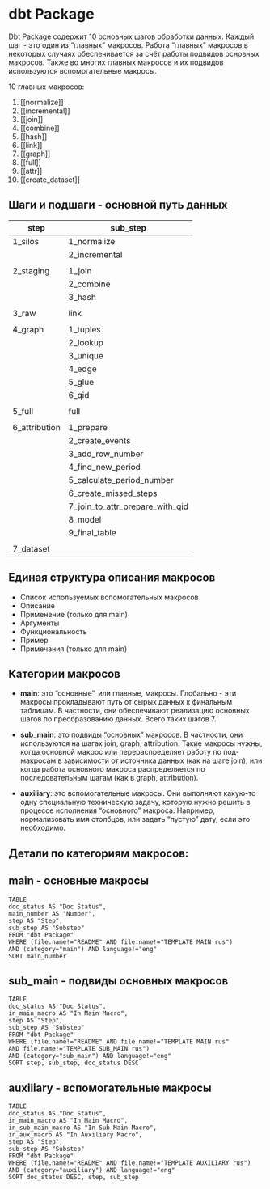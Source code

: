# dbt Package

Dbt Package содержит 10 основных шагов обработки данных. Каждый шаг - это один из “главных” макросов. Работа “главных” макросов в некоторых случаях обеспечивается за счёт работы подвидов основных макросов. Также во многих главных макросов и их подвидов используются вспомогательные макросы.

10 главных макросов:
01. [[normalize]]
02. [[incremental]]
03. [[join]]
04. [[combine]]
05. [[hash]]
06. [[link]]
07. [[graph]]
08. [[full]] 
09. [[attr]]
10. [[create_dataset]]


## Шаги и подшаги - основной путь данных

| **step**      | **sub_step**                    |
| ------------- | ------------------------------- |
| 1_silos       | 1_normalize                     |
|               | 2_incremental                   |
|               |                                 |
| 2_staging     | 1_join                          |
|               | 2_combine                       |
|               | 3_hash                          |
|               |                                 |
| 3_raw         | link                            |
|               |                                 |
| 4_graph       | 1_tuples                        |
|               | 2_lookup                        |
|               | 3_unique                        |
|               | 4_edge                          |
|               | 5_glue                          |
|               | 6_qid                           |
|               |                                 |
| 5_full        | full                            |
|               |                                 |
| 6_attribution | 1_prepare                       |
|               | 2_create_events                 |
|               | 3_add_row_number                |
|               | 4_find_new_period               |
|               | 5_calculate_period_number       |
|               | 6_create_missed_steps           |
|               | 7_join_to_attr_prepare_with_qid |
|               | 8_model                         |
|               | 9_final_table                   |
|               |                                 |
| 7_dataset     |                                 |

## Единая структура описания макросов

- Список используемых вспомогательных макросов 
- Описание
- Применение (только для main)
- Аргументы
- Функциональность
- Пример
- Примечания (только для main)  

## Категории макросов

- **main**: это “основные”, или главные, макросы.  Глобально - эти макросы прокладывают путь от сырых данных к финальным таблицам. В частности, они обеспечивают реализацию основных шагов по преобразованию данных. Всего таких шагов 7.
  
- **sub_main**: это подвиды “основных” макросов. В частности, они используются на шагах join, graph, attribution. Такие макросы нужны, когда основной макрос или перераспределяет работу по под-макросам в зависимости от источника данных (как на шаге join), или когда работа основного макроса распределяется по последовательным шагам (как в graph, attribution).
  
- **auxiliary**: это вспомогательные макросы. Они выполняют какую-то одну специальную техническую задачу, которую нужно решить в процессе исполнения “основного” макроса. Например, нормализовать имя столбцов, или задать “пустую” дату, если это необходимо.

## Детали по категориям макросов:
## main - основные макросы

```dataview
TABLE 
doc_status AS "Doc Status",
main_number AS "Number", 
step AS "Step", 
sub_step AS "Substep"
FROM "dbt Package"
WHERE (file.name!="README" AND file.name!="TEMPLATE MAIN rus") 
AND (category="main") AND language!="eng"
SORT main_number
```

## sub_main - подвиды основных макросов

```dataview
TABLE 
doc_status AS "Doc Status",
in_main_macro AS "In Main Macro",
step AS "Step", 
sub_step AS "Substep"
FROM "dbt Package"
WHERE (file.name!="README" AND file.name!="TEMPLATE MAIN rus"
AND file.name!="TEMPLATE SUB_MAIN rus") 
AND (category="sub_main") AND language!="eng"
SORT step, sub_step, doc_status DESC 
```

## auxiliary - вспомогательные макросы

```dataview
TABLE 
doc_status AS "Doc Status",
in_main_macro AS "In Main Macro",
in_sub_main_macro AS "In Sub-Main Macro",
in_aux_macro AS "In Auxiliary Macro",
step AS "Step", 
sub_step AS "Substep"
FROM "dbt Package"
WHERE (file.name!="README" AND file.name!="TEMPLATE AUXILIARY rus") 
AND (category="auxiliary") AND language!="eng"
SORT doc_status DESC, step, sub_step
```
